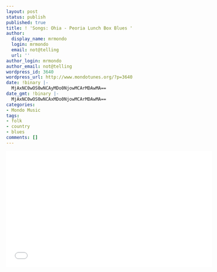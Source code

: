 ```yaml
---
layout: post
status: publish
published: true
title: ! 'Songs: Ohia - Peoria Lunch Box Blues '
author:
  display_name: mrmondo
  login: mrmondo
  email: not@telling
  url: ''
author_login: mrmondo
author_email: not@telling
wordpress_id: 3640
wordpress_url: http://www.mondotunes.org/?p=3640
date: !binary |-
  MjAxNC0wOS0wNCAyMDo0NjowMCArMDAwMA==
date_gmt: !binary |-
  MjAxNC0wOS0wNCAxMDo0NjowMCArMDAwMA==
categories:
- Mondo Music
tags:
- folk
- country
- blues
comments: []
---
```

<iframe width="560" height="315" src="//www.youtube.com/embed/mrqTFIseOOM" frameborder="0"> </iframe>
